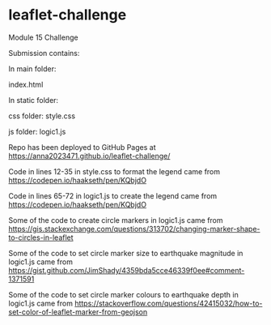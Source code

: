 # leaflet-challenge
Module 15 Challenge

Submission contains:

In main folder:

index.html

In static folder:

css folder: style.css

js folder: logic1.js

Repo has been deployed to GitHub Pages at https://anna2023471.github.io/leaflet-challenge/

Code in lines 12-35 in style.css to format the legend came from https://codepen.io/haakseth/pen/KQbjdO

Code in lines 65-72 in logic1.js to create the legend came from https://codepen.io/haakseth/pen/KQbjdO

Some of the code to create circle markers in logic1.js came from https://gis.stackexchange.com/questions/313702/changing-marker-shape-to-circles-in-leaflet

Some of the code to set circle marker size to earthquake magnitude in logic1.js came from https://gist.github.com/JimShady/4359bda5cce46339f0ee#comment-1371591

Some of the code to set circle marker colours to earthquake depth in logic1.js came from https://stackoverflow.com/questions/42415032/how-to-set-color-of-leaflet-marker-from-geojson


